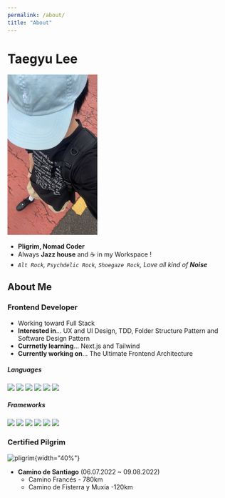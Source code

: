 ```yaml
---
permalink: /about/
title: "About"
---
```


# Taegyu Lee
<div>
<img src="/assets/images/me.jpg" width="40%">
<div>
    <ul>
      <li><b>Pligrim, Nomad Coder</b></li>
      <li>Always <b>Jazz house</b> and ☕️ in my Workspace !</li>
      <li><i><code>Alt Rock</code>, <code>Psychdelic Rock</code>, <code>Shoegaze Rock</code>, Love all kind of <b>Noise</b></i></li>
    </ul>
  <div/>
</div>


## About Me

### Frontend Developer 
- Working toward Full Stack
- <b>Interested in</b>... UX and UI Design, TDD, Folder Structure Pattern and Software Design Pattern
- <b>Currnetly learning</b>... Next.js and Tailwind
- <b>Currently working on</b>... The Ultimate Frontend Architecture

##### Languages
<div>
<img src="https://img.shields.io/badge/C-00599C?logo=c&logoColor=white"/>
<img src="https://img.shields.io/badge/Java-%23ED8B00.svg?logo=openjdk&logoColor=white"/>
<img src="https://img.shields.io/badge/JavaScript-F7DF1E?logo=javascript&logoColor=000"/>
<img src="https://img.shields.io/badge/Python-3776AB?logo=python&logoColor=fff"/>
<img src="https://img.shields.io/badge/Swift-F54A2A?logo=swift&logoColor=white"/>
<img src="https://img.shields.io/badge/TypeScript-3178C6?logo=typescript&logoColor=fff"/>
</div>

##### Frameworks
<div>
<img src="https://img.shields.io/badge/React-61DAFB?style=for-the-badge&logo=React&logoColor=white"/>
<img src="https://img.shields.io/badge/Next.js-000000?style=for-the-badge&logo=Next.js&logoColor=white"/>
<img src="https://img.shields.io/badge/Expo-000020?style=for-the-badge&logo=expo&logoColor=white"/>
<img src="https://img.shields.io/badge/Node.js-6DA55F?style=for-the-badge&logo=node.js&logoColor=white"/>
<img src="https://img.shields.io/badge/React_Native-%2320232a.svg?
style=for-the-badge&logo=react&logoColor=%2361DAFB"/>
<img src="https://img.shields.io/badge/Tailwind%20CSS-%2338B2AC.svg?
style=for-the-badge&logo=tailwind-css&logoColor=white"/>
</div>


### Certified Pilgrim
![pligrim](https://vivecamino.com/img/gal/concha-de-senalizacion-del-camino-de-santiago_7742_p.jpg){width="40%"}
  - **Camino de Santiago** (06.07.2022 ~ 09.08.2022)
    - Camino Francés - 780km
    - Camino de Fisterra y Muxía -120km

